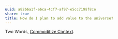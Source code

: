 ```yaml
---
uuid: a8266a1f-e6ca-4cf7-af97-e5cc7198f8ce
share: true
title: How do I plan to add value to the universe?
---
```

Two Words, [Commoditize Context](/6c1a104f-51d8-40ac-bb23-c5768cdbfb16).